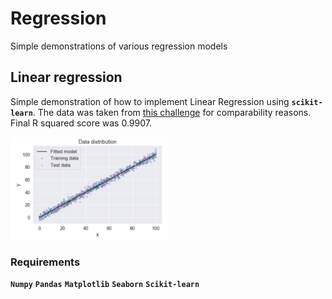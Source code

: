 # Regression
Simple demonstrations of various regression models

## Linear regression
Simple demonstration of how to implement Linear Regression using **`scikit-learn`**. The data was taken from [this challenge](https://www.kaggle.com/andonians/random-linear-regression) for comparability reasons. Final R squared score was 0.9907.

<img src="Images/linreg_pred.png" width="50%"> 

### Requirements
**`Numpy`**
**`Pandas`**
**`Matplotlib`**
**`Seaborn`**
**`Scikit-learn`**

